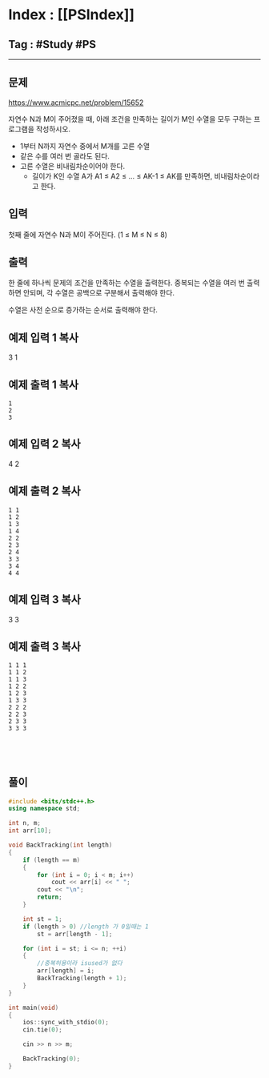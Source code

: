 # Index : [[PSIndex]]
## Tag : #Study #PS
---

## 문제
https://www.acmicpc.net/problem/15652

자연수 N과 M이 주어졌을 때, 아래 조건을 만족하는 길이가 M인 수열을 모두 구하는 프로그램을 작성하시오.

- 1부터 N까지 자연수 중에서 M개를 고른 수열
- 같은 수를 여러 번 골라도 된다.
- 고른 수열은 비내림차순이어야 한다.
    - 길이가 K인 수열 A가 A1 ≤ A2 ≤ ... ≤ AK-1 ≤ AK를 만족하면, 비내림차순이라고 한다.

## 입력

첫째 줄에 자연수 N과 M이 주어진다. (1 ≤ M ≤ N ≤ 8)

## 출력

한 줄에 하나씩 문제의 조건을 만족하는 수열을 출력한다. 중복되는 수열을 여러 번 출력하면 안되며, 각 수열은 공백으로 구분해서 출력해야 한다.

수열은 사전 순으로 증가하는 순서로 출력해야 한다.

## 예제 입력 1 복사

3 1

## 예제 출력 1 복사
```
1
2
3
```

## 예제 입력 2 복사

4 2

## 예제 출력 2 복사
```
1 1
1 2
1 3
1 4
2 2
2 3
2 4
3 3
3 4
4 4
```


## 예제 입력 3 복사

3 3

## 예제 출력 3 복사
```
1 1 1
1 1 2
1 1 3
1 2 2
1 2 3
1 3 3
2 2 2
2 2 3
2 3 3
3 3 3
```

   
---
## 풀이
```cpp
#include <bits/stdc++.h>
using namespace std;

int n, m;
int arr[10];

void BackTracking(int length)
{
    if (length == m)
    {
        for (int i = 0; i < m; i++)
            cout << arr[i] << " ";
        cout << "\n";
        return;
    }

    int st = 1;
    if (length > 0) //length 가 0일때는 1
        st = arr[length - 1];

    for (int i = st; i <= n; ++i)
    {
        //중복허용이라 isused가 없다
        arr[length] = i;
        BackTracking(length + 1);
    }
}

int main(void) 
{
    ios::sync_with_stdio(0);
    cin.tie(0);

    cin >> n >> m;

    BackTracking(0);
}
```